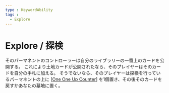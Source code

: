 ```yaml
---
type : KeywordAbility
tags : 
  - Explore
---
```

# Explore / 探検

そのパーマネントのコントローラーは自分のライブラリーの一番上のカードを公開する。
これにより土地カードが公開されたなら、そのプレイヤーはそのカードを自分の手札に加える。
そうでないなら、そのプレイヤーは探検を行っているパーマネントの上に [[One One Up Counter]] を1個置き、その後そのカードを戻すかあなたの墓地に置く。


[//begin]: # "Autogenerated link references for markdown compatibility"
[One One Up Counter]: <../Counters/One One Up Counter.md> "+1/+1 Counter / +1/+1カウンター"
[//end]: # "Autogenerated link references"
